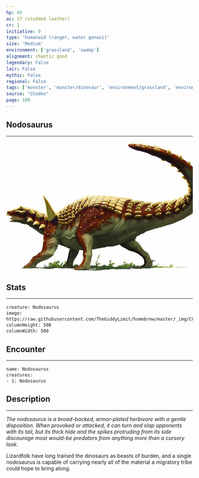 ```yaml
---
hp: 45
ac: 17 (studded leather)
cr: 1
initiative: 0
type: 'humanoid (ranger, water genasi)'    
size: 'Medium'
environment: ['grassland', 'swamp']
alignment: chaotic good
legendary: False
lair: False
mythic: False
regional: False
tags: ['monster', 'monster/dinosaur', 'environment/grassland', 'environment/swamp']
source: "CCodex"
page: 109
---
```


## Nodosaurus
---

![|600](https://raw.githubusercontent.com/TheGiddyLimit/homebrew/master/_img/CCodex/nodosaurus.jpg)

## Stats
---

```statblock
creature: Nodosaurus
image: https://raw.githubusercontent.com/TheGiddyLimit/homebrew/master/_img/CCodex/nodosaurus_token.png
columnHeight: 500
columnWidth: 500
```

## Encounter
---

```encounter-table
name: Nodosaurus
creatures:
- 1: Nodosaurus
```

## Description
---
_The nodosaurus is a broad-backed, armor-plated herbivore with a gentle disposition. When provoked or attacked, it can turn and slap opponents with its tail, but its thick hide and the spikes protruding from its side discourage most would-be predators from anything more than a cursory look._

Lizardfolk have long trained the dinosaurs as beasts of burden, and a single nodosaurus is capable of carrying nearly all of the material a migratory tribe could hope to bring along.





